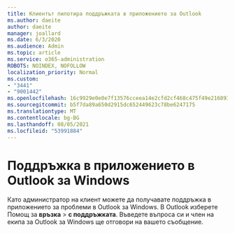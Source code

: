 ```yaml
---
title: Клиентът пилотира поддръжката в приложението за Outlook
ms.author: daeite
author: daeite
manager: joallard
ms.date: 6/3/2020
ms.audience: Admin
ms.topic: article
ms.service: o365-administration
ROBOTS: NOINDEX, NOFOLLOW
localization_priority: Normal
ms.custom:
- "3441"
- "9001442"
ms.openlocfilehash: 16c9929e0e0e7f13576cceea14e2cfd2cf468c475f49e216893667ca0fa1a00e
ms.sourcegitcommit: b5f7da89a650d2915dc652449623c78be6247175
ms.translationtype: MT
ms.contentlocale: bg-BG
ms.lasthandoff: 08/05/2021
ms.locfileid: "53991884"
---
```

# <a name="in-app-support-in-outlook-for-windows"></a>Поддръжка в приложението в Outlook за Windows

Като администратор на клиент можете да получавате поддръжка в приложението за проблеми в Outlook за Windows. В Outlook изберете Помощ за **връзка**  >  **с поддръжката**. Въведете въпроса си и член на екипа за Outlook за Windows ще отговори на вашето съобщение.